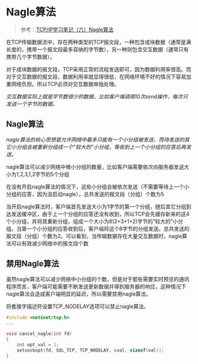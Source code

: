 # Nagle算法

> 参考：[TCP/IP学习笔记（六）Nagle算法](https://blog.csdn.net/sinat_35261315/article/details/79392116)

在TCP传输数据流中，存在两种类型的TCP报文段，一种包含成块数据（通常是满长度的，携带一个报文段最多容纳的字节数），另一种则包含交互数据（通常只有携带几个字节数据）。

对于成块数据的报文段，TCP采用正常的流程发送即可，因为数据利用率很高。而对于交互数据的报文段，数据利用率就显得很低，在网络环境不好的情况下容易加重网络负担。所以TCP必须对交互数据单独处理。

*交互数据实际上就是字节数很少的数据，比如客户端调用10次send操作，每次只发送一个字节的数据。*

## Nagle算法

*nagle算法的核心思想是允许网络中最多只能有一个小分组被发送，而待发送的其它小分组会被重新分组成一个”较大的”小分组，等收到上一个小分组的应答后再发送。*

nagle算法可以减少网络中微小分组的数量，比如客户端需要依次向服务器发送大小为1,2,3,1,2字节的5个分组

在没有开启nagle算法的情况下，这些小分组会被依次发送（不需要等待上一个小分组的应答，因为没启动nagle），总共发送的报文段（分组）个数为5

当开启nagle算法时，客户端首先发送大小为1字节的第一个分组，随后其它分组到达发送缓冲区，由于上一个分组的应答还没有收到，所以TCP会先缓存新来的这4个小分组，并将其重新分组，组成一个大小为8(2+3+1+2)字节的”较大的”小分组。当第一个小分组的应答收到后，客户端将这个8字节的分组发送。总共发送的报文段（分组）个数为2。可以看到，当传输数据存在大量交互数据时，nagle算法可以有效减少网络中的报文段个数

## 禁用Nagle算法

虽然nagle算法可以减少网络中小分组的个数，但是对于那些需要实时预览的通讯程序而言，客户端可能需要不断发送更新数据并得到服务器的响应，这种情况下nagle算法会造成客户端明显的延迟，所以需要禁用nagle算法。

将套接字描述符设置TCP_NODELAY选项可以禁止nagle算法。

```cpp
#include <netinet/tcp.h>
...
    
void cancel_nagle(int fd)
{
    int opt_val = 1;
    setsockopt(fd, SOL_TCP, TCP_NODELAY, &val, sizeof(val));
}
```

